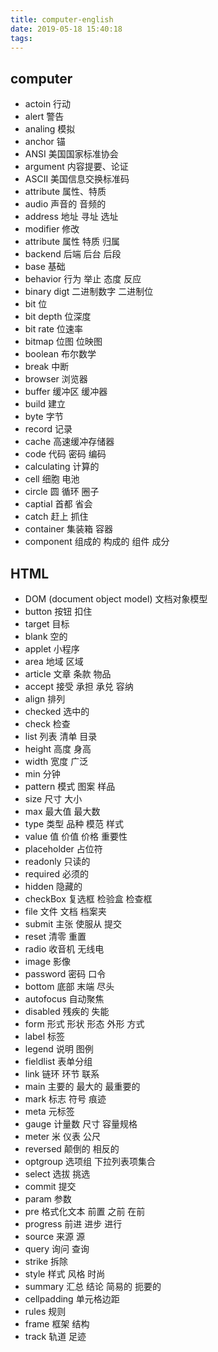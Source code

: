 ```yaml
---
title: computer-english
date: 2019-05-18 15:40:18
tags: 
---
```


## computer
- actoin  行动
- alert  警告    
- analing  模拟
- anchor  锚
- ANSI  美国国家标准协会
- argument  内容提要、论证    
- ASCII  美国信息交换标准码 
- attribute  属性、特质    
- audio  声音的 音频的
- address  地址  寻址  选址
- modifier 修改
- attribute 属性 特质 归属
- backend 后端 后台 后段
- base 基础
- behavior 行为 举止 态度 反应
- binary digt 二进制数字 二进制位
- bit 位
- bit depth 位深度 
- bit rate 位速率
- bitmap 位图 位映图
- boolean 布尔数学
- break 中断
- browser 浏览器
- buffer 缓冲区 缓冲器
- build 建立
- byte 字节
- record 记录
- cache 高速缓冲存储器
- code 代码 密码 编码
- calculating 计算的 
- cell 细胞 电池
- circle 圆 循环 圈子
- captial 首都 省会
- catch 赶上 抓住
- container 集装箱 容器
- component 组成的 构成的 组件 成分
## HTML
- DOM (document object model) 文档对象模型
- button 按钮 扣住
- target 目标
- blank 空的
- applet 小程序
- area 地域 区域
- article 文章 条款 物品
- accept 接受 承担 承兑 容纳
- align 排列
- checked 选中的
- check 检查
- list 列表 清单 目录
- height 高度 身高
- width 宽度 广泛
- min 分钟
- pattern 模式 图案 样品
- size 尺寸 大小
- max 最大值 最大数
- type 类型 品种 模范 样式
- value 值 价值 价格 重要性
- placeholder 占位符
- readonly 只读的
- required 必须的
- hidden 隐藏的
- checkBox 复选框 检验盒 检查框
- file 文件 文档 档案夹
- submit 主张 使服从 提交
- reset 清零 重置
- radio 收音机 无线电
- image 影像
- password 密码 口令
- bottom 底部 末端 尽头
- autofocus 自动聚焦
- disabled 残疾的 失能
- form 形式 形状 形态 外形 方式
- label 标签
- legend 说明 图例
- fieldlist 表单分组
- link 链环 环节 联系
- main 主要的 最大的 最重要的
- mark 标志 符号 痕迹
- meta 元标签
- gauge 计量数 尺寸 容量规格
- meter 米 仪表 公尺
- reversed 颠倒的 相反的
- optgroup 选项组 下拉列表项集合
- select 选拔 挑选
- commit 提交
- param 参数
- pre 格式化文本 前置 之前 在前
- progress 前进 进步 进行
- source 来源 源
- query 询问 查询
- strike 拆除
- style 样式 风格 时尚
- summary 汇总 结论 简易的 扼要的
- cellpadding 单元格边距
- rules 规则
- frame 框架 结构
- track 轨道 足迹